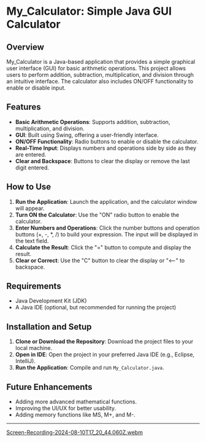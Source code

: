 # My_Calculator: Simple Java GUI Calculator

## Overview
My_Calculator is a Java-based application that provides a simple graphical user interface (GUI) for basic arithmetic operations. This project allows users to perform addition, subtraction, multiplication, and division through an intuitive interface. The calculator also includes ON/OFF functionality to enable or disable input.

## Features
- **Basic Arithmetic Operations**: Supports addition, subtraction, multiplication, and division.
- **GUI**: Built using Swing, offering a user-friendly interface.
- **ON/OFF Functionality**: Radio buttons to enable or disable the calculator.
- **Real-Time Input**: Displays numbers and operations side by side as they are entered.
- **Clear and Backspace**: Buttons to clear the display or remove the last digit entered.

## How to Use
1. **Run the Application**: Launch the application, and the calculator window will appear.
2. **Turn ON the Calculator**: Use the "ON" radio button to enable the calculator.
3. **Enter Numbers and Operations**: Click the number buttons and operation buttons (+, -, *, /) to build your expression. The input will be displayed in the text field.
4. **Calculate the Result**: Click the "=" button to compute and display the result.
5. **Clear or Correct**: Use the "C" button to clear the display or "<--" to backspace.

## Requirements
- Java Development Kit (JDK)
- A Java IDE (optional, but recommended for running the project)

## Installation and Setup
1. **Clone or Download the Repository**: Download the project files to your local machine.
2. **Open in IDE**: Open the project in your preferred Java IDE (e.g., Eclipse, IntelliJ).
3. **Run the Application**: Compile and run `My_Calculator.java`.

## Future Enhancements
- Adding more advanced mathematical functions.
- Improving the UI/UX for better usability.
- Adding memory functions like MS, M+, and M-.

---
[Screen-Recording-2024-08-10T17_20_44.060Z.webm](https://github.com/user-attachments/assets/6abaaf88-fb07-4d66-87a6-876b08bed27b)
